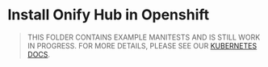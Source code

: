 Install Onify Hub in Openshift
==============================

> THIS FOLDER CONTAINS EXAMPLE MANITESTS AND IS STILL WORK IN PROGRESS. FOR MORE DETAILS, PLEASE SEE OUR [KUBERNETES DOCS](https://github.com/onify/install/blob/default/hub/kubernetes/README.md).